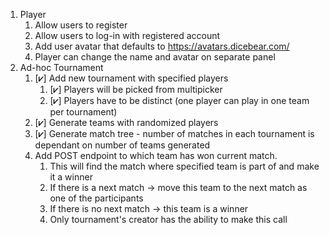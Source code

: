 1. Player
   1. Allow users to register
   2. Allow users to log-in with registered account
   3. Add user avatar that defaults to https://avatars.dicebear.com/
   4. Player can change the name and avatar on separate panel
3. Ad-hoc Tournament
   1. [**⩗**] Add new tournament with specified players
      1. [**⩗**] Players will be picked from multipicker 
      2. [**⩗**] Players have to be distinct (one player can play in one team per tournament)
   2. [**⩗**] Generate teams with randomized players
   3. [**⩗**] Generate match tree - number of matches in each tournament is dependant on number of teams generated
   4. Add POST endpoint to which team has won current match.
      1. This will find the match where specified team is part of and make it a winner
      2. If there is a next match -> move this team to the next match as one of the participants
      3. If there is no next match -> this team is a winner
      4. Only tournament's creator has the ability to make this call
